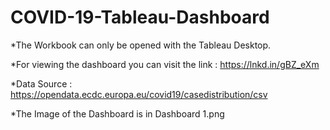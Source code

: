 # COVID-19-Tableau-Dashboard
*The Workbook can only be opened with the Tableau Desktop.

*For viewing the dashboard you can visit the link :  https://lnkd.in/gBZ_eXm

*Data Source : https://opendata.ecdc.europa.eu/covid19/casedistribution/csv

*The Image of the Dashboard is in Dashboard 1.png

